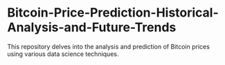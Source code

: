 # Bitcoin-Price-Prediction-Historical-Analysis-and-Future-Trends
This repository delves into the analysis and prediction of Bitcoin prices using various data science techniques.
